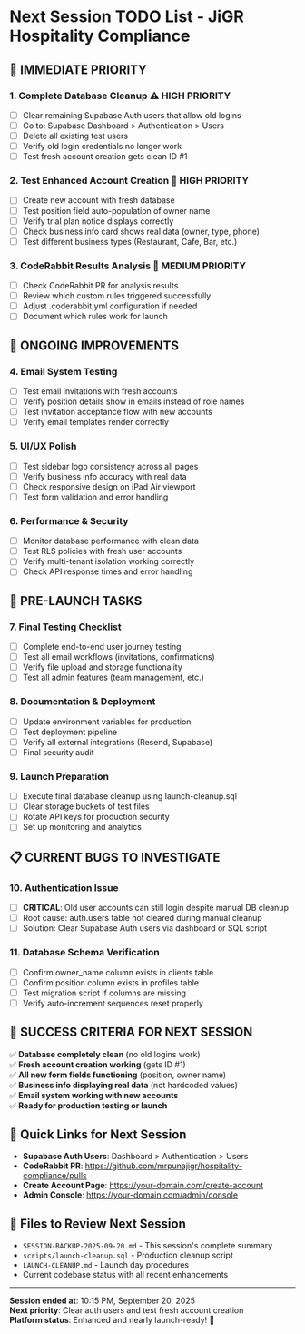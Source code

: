 # Next Session TODO List - JiGR Hospitality Compliance

## 🚨 **IMMEDIATE PRIORITY**

### 1. **Complete Database Cleanup** ⚠️ HIGH PRIORITY
- [ ] Clear remaining Supabase Auth users that allow old logins
- [ ] Go to: Supabase Dashboard > Authentication > Users
- [ ] Delete all existing test users
- [ ] Verify old login credentials no longer work
- [ ] Test fresh account creation gets clean ID #1

### 2. **Test Enhanced Account Creation** 🧪 HIGH PRIORITY
- [ ] Create new account with fresh database
- [ ] Test position field auto-population of owner name
- [ ] Verify trial plan notice displays correctly
- [ ] Check business info card shows real data (owner, type, phone)
- [ ] Test different business types (Restaurant, Cafe, Bar, etc.)

### 3. **CodeRabbit Results Analysis** 🤖 MEDIUM PRIORITY
- [ ] Check CodeRabbit PR for analysis results
- [ ] Review which custom rules triggered successfully
- [ ] Adjust .coderabbit.yml configuration if needed
- [ ] Document which rules work for launch

## 🔄 **ONGOING IMPROVEMENTS**

### 4. **Email System Testing**
- [ ] Test email invitations with fresh accounts
- [ ] Verify position details show in emails instead of role names
- [ ] Test invitation acceptance flow with new accounts
- [ ] Verify email templates render correctly

### 5. **UI/UX Polish**
- [ ] Test sidebar logo consistency across all pages
- [ ] Verify business info accuracy with real data
- [ ] Check responsive design on iPad Air viewport
- [ ] Test form validation and error handling

### 6. **Performance & Security**
- [ ] Monitor database performance with clean data
- [ ] Test RLS policies with fresh user accounts
- [ ] Verify multi-tenant isolation working correctly
- [ ] Check API response times and error handling

## 🚀 **PRE-LAUNCH TASKS**

### 7. **Final Testing Checklist**
- [ ] Complete end-to-end user journey testing
- [ ] Test all email workflows (invitations, confirmations)
- [ ] Verify file upload and storage functionality
- [ ] Test all admin features (team management, etc.)

### 8. **Documentation & Deployment**
- [ ] Update environment variables for production
- [ ] Test deployment pipeline
- [ ] Verify all external integrations (Resend, Supabase)
- [ ] Final security audit

### 9. **Launch Preparation**
- [ ] Execute final database cleanup using launch-cleanup.sql
- [ ] Clear storage buckets of test files
- [ ] Rotate API keys for production security
- [ ] Set up monitoring and analytics

## 📋 **CURRENT BUGS TO INVESTIGATE**

### 10. **Authentication Issue**
- [ ] **CRITICAL**: Old user accounts can still login despite manual DB cleanup
- [ ] Root cause: auth.users table not cleared during manual cleanup
- [ ] Solution: Clear Supabase Auth users via dashboard or SQL script

### 11. **Database Schema Verification**
- [ ] Confirm owner_name column exists in clients table
- [ ] Confirm position column exists in profiles table
- [ ] Test migration script if columns are missing
- [ ] Verify auto-increment sequences reset properly

## 🎯 **SUCCESS CRITERIA FOR NEXT SESSION**

✅ **Database completely clean** (no old logins work)  
✅ **Fresh account creation working** (gets ID #1)  
✅ **All new form fields functioning** (position, owner name)  
✅ **Business info displaying real data** (not hardcoded values)  
✅ **Email system working with new accounts**  
✅ **Ready for production testing or launch**  

## 🔗 **Quick Links for Next Session**

- **Supabase Auth Users**: Dashboard > Authentication > Users
- **CodeRabbit PR**: https://github.com/mrpunajigr/hospitality-compliance/pulls
- **Create Account Page**: https://your-domain.com/create-account
- **Admin Console**: https://your-domain.com/admin/console

## 📁 **Files to Review Next Session**

- `SESSION-BACKUP-2025-09-20.md` - This session's complete summary
- `scripts/launch-cleanup.sql` - Production cleanup script
- `LAUNCH-CLEANUP.md` - Launch day procedures
- Current codebase status with all recent enhancements

---
**Session ended at**: 10:15 PM, September 20, 2025  
**Next priority**: Clear auth users and test fresh account creation  
**Platform status**: Enhanced and nearly launch-ready! 🚀
